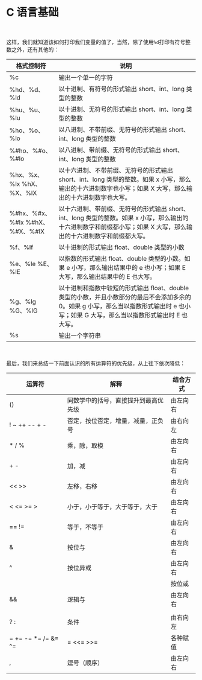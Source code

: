 # C 语言基础

​​

这样，我们就知道该如何打印我们变量的值了，当然，除了使用`%d`打印有符号整数之外，还有其他的：

| 格式控制符                      | 说明                                                                                                                                                                                      |
| ------------------------------- | ----------------------------------------------------------------------------------------------------------------------------------------------------------------------------------------- |
| %c                              | 输出一个单一的字符                                                                                                                                                                        |
| %hd、%d、%ld                    | 以十进制、有符号的形式输出 short、int、long 类型的整数                                                                                                                                    |
| %hu、%u、%lu                    | 以十进制、无符号的形式输出 short、int、long 类型的整数                                                                                                                                    |
| %ho、%o、%lo                    | 以八进制、不带前缀、无符号的形式输出 short、int、long 类型的整数                                                                                                                          |
| %#ho、%#o、%#lo                 | 以八进制、带前缀、无符号的形式输出 short、int、long 类型的整数                                                                                                                            |
| %hx、%x、%lx %hX、%X、%lX       | 以十六进制、不带前缀、无符号的形式输出 short、int、long 类型的整数。如果 x 小写，那么输出的十六进制数字也小写；如果 X 大写，那么输出的十六进制数字也大写。                                |
| %#hx、%#x、%#lx %#hX、%#X、%#lX | 以十六进制、带前缀、无符号的形式输出 short、int、long 类型的整数。如果 x 小写，那么输出的十六进制数字和前缀都小写；如果 X 大写，那么输出的十六进制数字和前缀都大写。                      |
| %f、%lf                         | 以十进制的形式输出 float、double 类型的小数                                                                                                                                               |
| %e、%le %E、%lE                 | 以指数的形式输出 float、double 类型的小数。如果 e 小写，那么输出结果中的 e 也小写；如果 E 大写，那么输出结果中的 E 也大写。                                                               |
| %g、%lg %G、%lG                 | 以十进制和指数中较短的形式输出 float、double 类型的小数，并且小数部分的最后不会添加多余的 0。如果 g 小写，那么当以指数形式输出时 e 也小写；如果 G 大写，那么当以指数形式输出时 E 也大写。 |
| %s                              | 输出一个字符串                                                                                                                                                                            |

‍

最后，我们来总结一下前面认识的所有运算符的优先级，从上往下依次降低：

| 运算符              | 解释                                 | 结合方式 |
| ------------------- | ------------------------------------ | -------- |
| ()                  | 同数学中的括号，直接提升到最高优先级 | 由左向右 |
| ! ~ ++ -- + -       | 否定，按位否定，增量，减量，正负号   | 由右向左 |
| * / %               | 乘，除，取模                         | 由左向右 |
| + -                 | 加，减                               | 由左向右 |
| << >>               | 左移，右移                           | 由左向右 |
| < <= >= >           | 小于，小于等于，大于等于，大于       | 由左向右 |
| == !=               | 等于，不等于                         | 由左向右 |
| &                   | 按位与                               | 由左向右 |
| ^                   | 按位异或                             | 由左向右 |
|                     |                                      | 按位或   | 由左向右 |
| &&                  | 逻辑与                               | 由左向右 |
|                     |                                      |          | 逻辑或   | 由左向右 |
| ? :                 | 条件                                 | 由右向左 |
| = += -= *= /= &= ^= | = <<= >>=                            | 各种赋值 | 由右向左 |
| ,                   | 逗号（顺序）                         | 由左向右 |

‍
